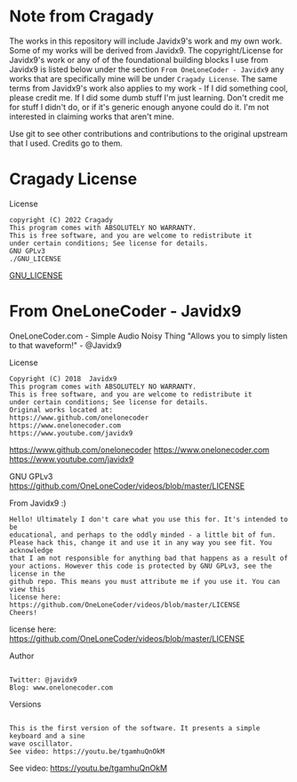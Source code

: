 # Note from Cragady

The works in this repository will include Javidx9's work and
my own work. Some of my works will be derived from Javidx9.
The copyright/License for Javidx9's work or any of of the foundational
building blocks I use from Javidx9 is listed below under the section
`From OneLoneCoder - Javidx9`  any works that are specifically mine
will be under `Cragady License`. The same terms from Javidx9's work also
applies to my work - If I did something cool, please credit me. If I did
some dumb stuff I'm just learning. Don't credit me for stuff I didn't do,
or if it's generic enough anyone could do it. I'm not interested in claiming
works that aren't mine.

Use git to see other contributions and contributions to the original upstream
that I used. Credits go to them.

# Cragady License

License
~~~~~~~
copyright (C) 2022 Cragady
This program comes with ABSOLUTELY NO WARRANTY.
This is free software, and you are welcome to redistribute it
under certain conditions; See license for details. 
GNU GPLv3
./GNU_LICENSE
~~~~~~~
[GNU_LICENSE](GNU_LICENSE)


# From OneLoneCoder - Javidx9

OneLoneCoder.com - Simple Audio Noisy Thing
"Allows you to simply listen to that waveform!" - @Javidx9

License
~~~~~~~
Copyright (C) 2018  Javidx9
This program comes with ABSOLUTELY NO WARRANTY.
This is free software, and you are welcome to redistribute it
under certain conditions; See license for details. 
Original works located at:
https://www.github.com/onelonecoder
https://www.onelonecoder.com
https://www.youtube.com/javidx9
~~~~~~~~
https://www.github.com/onelonecoder
https://www.onelonecoder.com
https://www.youtube.com/javidx9

GNU GPLv3
https://github.com/OneLoneCoder/videos/blob/master/LICENSE

From Javidx9 :)
~~~~~~~~~~~~~~~
Hello! Ultimately I don't care what you use this for. It's intended to be 
educational, and perhaps to the oddly minded - a little bit of fun. 
Please hack this, change it and use it in any way you see fit. You acknowledge 
that I am not responsible for anything bad that happens as a result of 
your actions. However this code is protected by GNU GPLv3, see the license in the
github repo. This means you must attribute me if you use it. You can view this
license here: https://github.com/OneLoneCoder/videos/blob/master/LICENSE
Cheers!
~~~~~~~~~~~~~~~
license here: https://github.com/OneLoneCoder/videos/blob/master/LICENSE

Author
~~~~~~

Twitter: @javidx9
Blog: www.onelonecoder.com
~~~~~~

Versions
~~~~~~~~

This is the first version of the software. It presents a simple keyboard and a sine
wave oscillator.
See video: https://youtu.be/tgamhuQnOkM
~~~~~~~~
See video: https://youtu.be/tgamhuQnOkM